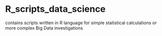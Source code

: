 # R_scripts_data_science
contains scripts written in R language for simple statistical calculations or more complex Big Data investigations
